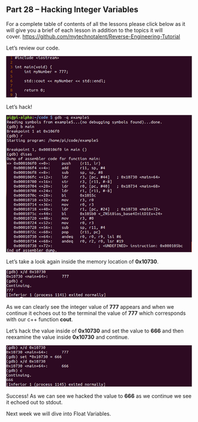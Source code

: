 ## Part 28 – Hacking Integer Variables

For a complete table of contents of all the lessons please click below as it will give you a brief of each lesson in addition to the topics it will cover.&nbsp;https://github.com/mytechnotalent/Reverse-Engineering-Tutorial

Let’s review our code.&nbsp;&nbsp;

<div class="slate-resizable-image-embed slate-image-embed__resize-full-width"><img src="/imgs/1519988583160.jpg"/></div>

Let’s hack!

<div class="slate-resizable-image-embed slate-image-embed__resize-full-width"><img src="/imgs/1519988510636.jpg"/></div>

Let’s take a look again inside the memory location of __0x10730__.

<div class="slate-resizable-image-embed slate-image-embed__resize-full-width"><img src="/imgs/1519988543593.jpg"/></div>

As we can clearly see the integer value of __777__ appears and when we continue it echoes out to the terminal the value of __777__ which corresponds with our c++ function __cout__.

Let’s hack the value inside of __0x10730__ and set the value to __666__ and then reexamine the value inside __0x10730__ and continue.

<div class="slate-resizable-image-embed slate-image-embed__resize-full-width"><img src="/imgs/1519988571825.jpg"/></div>

Success!&nbsp;As we can see we hacked the value to __666__ as we continue we see it echoed out to stdout.

Next week we will dive into Float Variables.